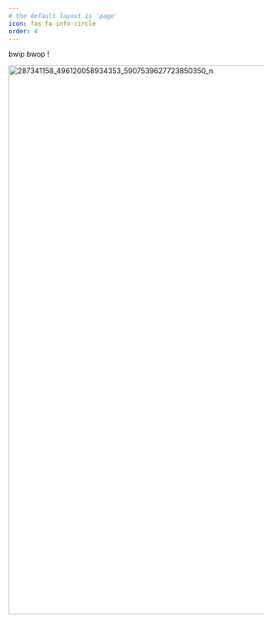 ```yaml
---
# the default layout is 'page'
icon: fas fa-info-circle
order: 4
---
```

bwip bwop !

<img width="1920" height="1080" alt="287341158_496120058934353_5907539627723850350_n" src="https://github.com/user-attachments/assets/bb36bf04-9ef4-41e9-bde3-ba66df867957" />
